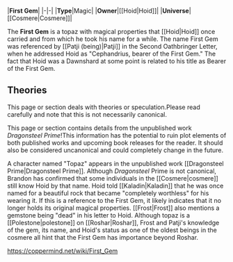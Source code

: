 |**First Gem**|
|-|-|
|**Type**|Magic|
|**Owner**|[[Hoid\|Hoid]]|
|**Universe**|[[Cosmere\|Cosmere]]|

The **First Gem** is a topaz with magical properties that [[Hoid\|Hoid]] once carried and from which he took his name for a while.
The name First Gem was referenced by [[Patji (being)\|Patji]] in the Second Oathbringer Letter, when he addressed Hoid as "Cephandrius, bearer of the First Gem." The fact that Hoid was a Dawnshard at some point is related to his title as Bearer of the First Gem.

## Theories
This page or section deals with theories or speculation.Please read carefully and note that this is not necessarily canonical.

This page or section contains details from the unpublished work *Dragonsteel Prime*!This information has the potential to ruin plot elements of both published works and upcoming book releases for the reader. It should also be considered uncanonical and could completely change in the future.

A character named "Topaz" appears in the unpublished work [[Dragonsteel Prime\|Dragonsteel Prime]]. Although *Dragonsteel* Prime is not canonical, Brandon has confirmed that some individuals in the [[Cosmere\|cosmere]] still know Hoid by that name.
Hoid told [[Kaladin\|Kaladin]] that he was once named for a beautiful rock that became "completely worthless" for his wearing it. If this is a reference to the First Gem, it likely indicates that it no longer holds its original magical properties. [[Frost\|Frost]] also mentions a gemstone being "dead" in his letter to Hoid.
Although topaz is a [[Polestone\|polestone]] on [[Roshar\|Roshar]], Frost and Patji's knowledge of the gem, its name, and Hoid's status as one of the oldest beings in the cosmere all hint that the First Gem has importance beyond Roshar.



https://coppermind.net/wiki/First_Gem
